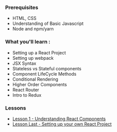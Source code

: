 ### Prerequisites
* HTML, CSS
* Understanding of Basic Javascript
* Node and npm/yarn

### What you'll learn :
* Setting up a React Project
* Setting up webpack
* JSX Syntax
* Stateless vs Stateful components
* Component LifeCycle Methods
* Conditional Rendering
* Higher Order Components
* React Router
* Intro to Redux

### Lessons
* [Lesson 1 - Understanding React Components](lesson_1/README.md)
* [Lesson Last - Setting up your own React Project](lesson_last/README.md)

